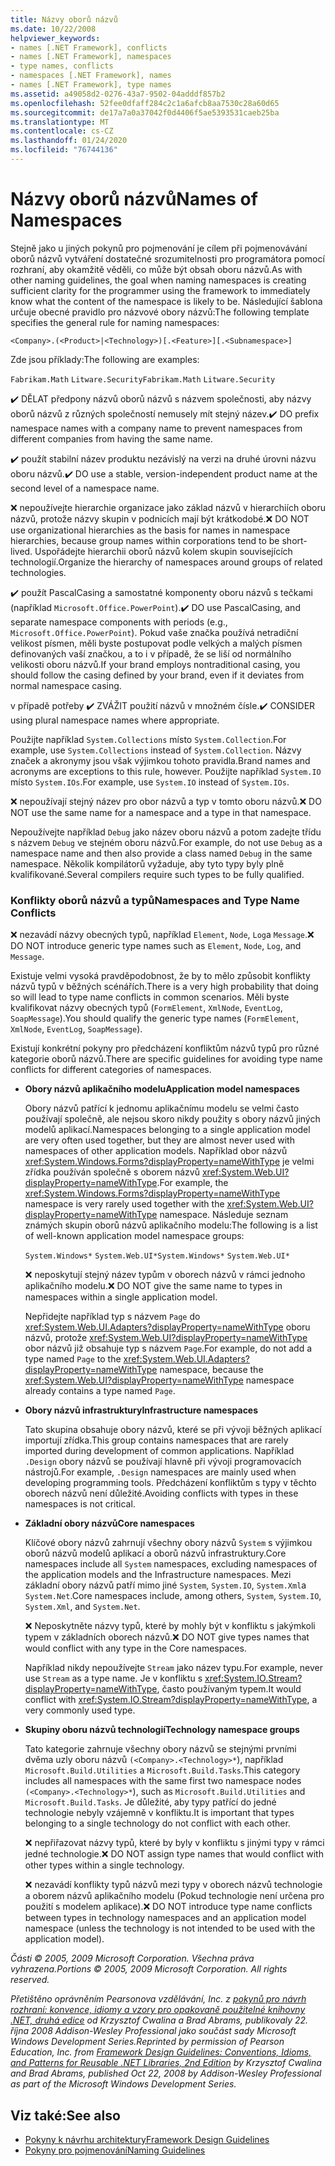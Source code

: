 ```yaml
---
title: Názvy oborů názvů
ms.date: 10/22/2008
helpviewer_keywords:
- names [.NET Framework], conflicts
- names [.NET Framework], namespaces
- type names, conflicts
- namespaces [.NET Framework], names
- names [.NET Framework], type names
ms.assetid: a49058d2-0276-43a7-9502-04adddf857b2
ms.openlocfilehash: 52fee0dfaff284c2c1a6afcb8aa7530c28a60d65
ms.sourcegitcommit: de17a7a0a37042f0d4406f5ae5393531caeb25ba
ms.translationtype: MT
ms.contentlocale: cs-CZ
ms.lasthandoff: 01/24/2020
ms.locfileid: "76744136"
---
```

# <a name="names-of-namespaces"></a><span data-ttu-id="40d28-102">Názvy oborů názvů</span><span class="sxs-lookup"><span data-stu-id="40d28-102">Names of Namespaces</span></span>
<span data-ttu-id="40d28-103">Stejně jako u jiných pokynů pro pojmenování je cílem při pojmenovávání oborů názvů vytváření dostatečné srozumitelnosti pro programátora pomocí rozhraní, aby okamžitě věděli, co může být obsah oboru názvů.</span><span class="sxs-lookup"><span data-stu-id="40d28-103">As with other naming guidelines, the goal when naming namespaces is creating sufficient clarity for the programmer using the framework to immediately know what the content of the namespace is likely to be.</span></span> <span data-ttu-id="40d28-104">Následující šablona určuje obecné pravidlo pro názvové obory názvů:</span><span class="sxs-lookup"><span data-stu-id="40d28-104">The following template specifies the general rule for naming namespaces:</span></span>

 `<Company>.(<Product>|<Technology>)[.<Feature>][.<Subnamespace>]`

 <span data-ttu-id="40d28-105">Zde jsou příklady:</span><span class="sxs-lookup"><span data-stu-id="40d28-105">The following are examples:</span></span>

 <span data-ttu-id="40d28-106">`Fabrikam.Math` `Litware.Security`</span><span class="sxs-lookup"><span data-stu-id="40d28-106">`Fabrikam.Math` `Litware.Security`</span></span>

 <span data-ttu-id="40d28-107">✔️ DĚLAT předpony názvů oborů názvů s názvem společnosti, aby názvy oborů názvů z různých společností nemusely mít stejný název.</span><span class="sxs-lookup"><span data-stu-id="40d28-107">✔️ DO prefix namespace names with a company name to prevent namespaces from different companies from having the same name.</span></span>

 <span data-ttu-id="40d28-108">✔️ použít stabilní název produktu nezávislý na verzi na druhé úrovni názvu oboru názvů.</span><span class="sxs-lookup"><span data-stu-id="40d28-108">✔️ DO use a stable, version-independent product name at the second level of a namespace name.</span></span>

 <span data-ttu-id="40d28-109">❌ nepoužívejte hierarchie organizace jako základ názvů v hierarchiích oboru názvů, protože názvy skupin v podnicích mají být krátkodobé.</span><span class="sxs-lookup"><span data-stu-id="40d28-109">❌ DO NOT use organizational hierarchies as the basis for names in namespace hierarchies, because group names within corporations tend to be short-lived.</span></span> <span data-ttu-id="40d28-110">Uspořádejte hierarchii oborů názvů kolem skupin souvisejících technologií.</span><span class="sxs-lookup"><span data-stu-id="40d28-110">Organize the hierarchy of namespaces around groups of related technologies.</span></span>

 <span data-ttu-id="40d28-111">✔️ použít PascalCasing a samostatné komponenty oboru názvů s tečkami (například `Microsoft.Office.PowerPoint`).</span><span class="sxs-lookup"><span data-stu-id="40d28-111">✔️ DO use PascalCasing, and separate namespace components with periods (e.g., `Microsoft.Office.PowerPoint`).</span></span> <span data-ttu-id="40d28-112">Pokud vaše značka používá netradiční velikost písmen, měli byste postupovat podle velkých a malých písmen definovaných vaší značkou, a to i v případě, že se liší od normálního velikosti oboru názvů.</span><span class="sxs-lookup"><span data-stu-id="40d28-112">If your brand employs nontraditional casing, you should follow the casing defined by your brand, even if it deviates from normal namespace casing.</span></span>

 <span data-ttu-id="40d28-113">v případě potřeby ✔️ ZVÁŽIT použití názvů v množném čísle.</span><span class="sxs-lookup"><span data-stu-id="40d28-113">✔️ CONSIDER using plural namespace names where appropriate.</span></span>

 <span data-ttu-id="40d28-114">Použijte například `System.Collections` místo `System.Collection`.</span><span class="sxs-lookup"><span data-stu-id="40d28-114">For example, use `System.Collections` instead of `System.Collection`.</span></span> <span data-ttu-id="40d28-115">Názvy značek a akronymy jsou však výjimkou tohoto pravidla.</span><span class="sxs-lookup"><span data-stu-id="40d28-115">Brand names and acronyms are exceptions to this rule, however.</span></span> <span data-ttu-id="40d28-116">Použijte například `System.IO` místo `System.IOs`.</span><span class="sxs-lookup"><span data-stu-id="40d28-116">For example, use `System.IO` instead of `System.IOs`.</span></span>

 <span data-ttu-id="40d28-117">❌ nepoužívají stejný název pro obor názvů a typ v tomto oboru názvů.</span><span class="sxs-lookup"><span data-stu-id="40d28-117">❌ DO NOT use the same name for a namespace and a type in that namespace.</span></span>

 <span data-ttu-id="40d28-118">Nepoužívejte například `Debug` jako název oboru názvů a potom zadejte třídu s názvem `Debug` ve stejném oboru názvů.</span><span class="sxs-lookup"><span data-stu-id="40d28-118">For example, do not use `Debug` as a namespace name and then also provide a class named `Debug` in the same namespace.</span></span> <span data-ttu-id="40d28-119">Několik kompilátorů vyžaduje, aby tyto typy byly plně kvalifikované.</span><span class="sxs-lookup"><span data-stu-id="40d28-119">Several compilers require such types to be fully qualified.</span></span>

### <a name="namespaces-and-type-name-conflicts"></a><span data-ttu-id="40d28-120">Konflikty oborů názvů a typů</span><span class="sxs-lookup"><span data-stu-id="40d28-120">Namespaces and Type Name Conflicts</span></span>
 <span data-ttu-id="40d28-121">❌ nezavádí názvy obecných typů, například `Element`, `Node`, `Log`a `Message`.</span><span class="sxs-lookup"><span data-stu-id="40d28-121">❌ DO NOT introduce generic type names such as `Element`, `Node`, `Log`, and `Message`.</span></span>

 <span data-ttu-id="40d28-122">Existuje velmi vysoká pravděpodobnost, že by to mělo způsobit konflikty názvů typů v běžných scénářích.</span><span class="sxs-lookup"><span data-stu-id="40d28-122">There is a very high probability that doing so will lead to type name conflicts in common scenarios.</span></span> <span data-ttu-id="40d28-123">Měli byste kvalifikovat názvy obecných typů (`FormElement`, `XmlNode`, `EventLog`, `SoapMessage`).</span><span class="sxs-lookup"><span data-stu-id="40d28-123">You should qualify the generic type names (`FormElement`, `XmlNode`, `EventLog`, `SoapMessage`).</span></span>

 <span data-ttu-id="40d28-124">Existují konkrétní pokyny pro předcházení konfliktům názvů typů pro různé kategorie oborů názvů.</span><span class="sxs-lookup"><span data-stu-id="40d28-124">There are specific guidelines for avoiding type name conflicts for different categories of namespaces.</span></span>

- <span data-ttu-id="40d28-125">**Obory názvů aplikačního modelu**</span><span class="sxs-lookup"><span data-stu-id="40d28-125">**Application model namespaces**</span></span>

     <span data-ttu-id="40d28-126">Obory názvů patřící k jednomu aplikačnímu modelu se velmi často používají společně, ale nejsou skoro nikdy použity s obory názvů jiných modelů aplikací.</span><span class="sxs-lookup"><span data-stu-id="40d28-126">Namespaces belonging to a single application model are very often used together, but they are almost never used with namespaces of other application models.</span></span> <span data-ttu-id="40d28-127">Například obor názvů <xref:System.Windows.Forms?displayProperty=nameWithType> je velmi zřídka používán společně s oborem názvů <xref:System.Web.UI?displayProperty=nameWithType>.</span><span class="sxs-lookup"><span data-stu-id="40d28-127">For example, the <xref:System.Windows.Forms?displayProperty=nameWithType> namespace is very rarely used together with the <xref:System.Web.UI?displayProperty=nameWithType> namespace.</span></span> <span data-ttu-id="40d28-128">Následuje seznam známých skupin oborů názvů aplikačního modelu:</span><span class="sxs-lookup"><span data-stu-id="40d28-128">The following is a list of well-known application model namespace groups:</span></span>

     <span data-ttu-id="40d28-129">`System.Windows*` `System.Web.UI*`</span><span class="sxs-lookup"><span data-stu-id="40d28-129">`System.Windows*` `System.Web.UI*`</span></span>

     <span data-ttu-id="40d28-130">❌ neposkytují stejný název typům v oborech názvů v rámci jednoho aplikačního modelu.</span><span class="sxs-lookup"><span data-stu-id="40d28-130">❌ DO NOT give the same name to types in namespaces within a single application model.</span></span>

     <span data-ttu-id="40d28-131">Nepřidejte například typ s názvem `Page` do <xref:System.Web.UI.Adapters?displayProperty=nameWithType> oboru názvů, protože <xref:System.Web.UI?displayProperty=nameWithType> obor názvů již obsahuje typ s názvem `Page`.</span><span class="sxs-lookup"><span data-stu-id="40d28-131">For example, do not add a type named `Page` to the <xref:System.Web.UI.Adapters?displayProperty=nameWithType> namespace, because the <xref:System.Web.UI?displayProperty=nameWithType> namespace already contains a type named `Page`.</span></span>

- <span data-ttu-id="40d28-132">**Obory názvů infrastruktury**</span><span class="sxs-lookup"><span data-stu-id="40d28-132">**Infrastructure namespaces**</span></span>

     <span data-ttu-id="40d28-133">Tato skupina obsahuje obory názvů, které se při vývoji běžných aplikací importují zřídka.</span><span class="sxs-lookup"><span data-stu-id="40d28-133">This group contains namespaces that are rarely imported during development of common applications.</span></span> <span data-ttu-id="40d28-134">Například `.Design` obory názvů se používají hlavně při vývoji programovacích nástrojů.</span><span class="sxs-lookup"><span data-stu-id="40d28-134">For example, `.Design` namespaces are mainly used when developing programming tools.</span></span> <span data-ttu-id="40d28-135">Předcházení konfliktům s typy v těchto oborech názvů není důležité.</span><span class="sxs-lookup"><span data-stu-id="40d28-135">Avoiding conflicts with types in these namespaces is not critical.</span></span>

- <span data-ttu-id="40d28-136">**Základní obory názvů**</span><span class="sxs-lookup"><span data-stu-id="40d28-136">**Core namespaces**</span></span>

     <span data-ttu-id="40d28-137">Klíčové obory názvů zahrnují všechny obory názvů `System` s výjimkou oborů názvů modelů aplikací a oborů názvů infrastruktury.</span><span class="sxs-lookup"><span data-stu-id="40d28-137">Core namespaces include all `System` namespaces, excluding namespaces of the application models and the Infrastructure namespaces.</span></span> <span data-ttu-id="40d28-138">Mezi základní obory názvů patří mimo jiné `System`, `System.IO`, `System.Xml`a `System.Net`.</span><span class="sxs-lookup"><span data-stu-id="40d28-138">Core namespaces include, among others, `System`, `System.IO`, `System.Xml`, and `System.Net`.</span></span>

     <span data-ttu-id="40d28-139">❌ Neposkytněte názvy typů, které by mohly být v konfliktu s jakýmkoli typem v základních oborech názvů.</span><span class="sxs-lookup"><span data-stu-id="40d28-139">❌ DO NOT give types names that would conflict with any type in the Core namespaces.</span></span>

     <span data-ttu-id="40d28-140">Například nikdy nepoužívejte `Stream` jako název typu.</span><span class="sxs-lookup"><span data-stu-id="40d28-140">For example, never use `Stream` as a type name.</span></span> <span data-ttu-id="40d28-141">Je v konfliktu s <xref:System.IO.Stream?displayProperty=nameWithType>, často používaným typem.</span><span class="sxs-lookup"><span data-stu-id="40d28-141">It would conflict with <xref:System.IO.Stream?displayProperty=nameWithType>, a very commonly used type.</span></span>

- <span data-ttu-id="40d28-142">**Skupiny oboru názvů technologií**</span><span class="sxs-lookup"><span data-stu-id="40d28-142">**Technology namespace groups**</span></span>

     <span data-ttu-id="40d28-143">Tato kategorie zahrnuje všechny obory názvů se stejnými prvními dvěma uzly oboru názvů `(<Company>.<Technology>*`), například `Microsoft.Build.Utilities` a `Microsoft.Build.Tasks`.</span><span class="sxs-lookup"><span data-stu-id="40d28-143">This category includes all namespaces with the same first two namespace nodes `(<Company>.<Technology>*`), such as `Microsoft.Build.Utilities` and `Microsoft.Build.Tasks`.</span></span> <span data-ttu-id="40d28-144">Je důležité, aby typy patřící do jedné technologie nebyly vzájemně v konfliktu.</span><span class="sxs-lookup"><span data-stu-id="40d28-144">It is important that types belonging to a single technology do not conflict with each other.</span></span>

     <span data-ttu-id="40d28-145">❌ nepřiřazovat názvy typů, které by byly v konfliktu s jinými typy v rámci jedné technologie.</span><span class="sxs-lookup"><span data-stu-id="40d28-145">❌ DO NOT assign type names that would conflict with other types within a single technology.</span></span>

     <span data-ttu-id="40d28-146">❌ nezavádí konflikty typů názvů mezi typy v oborech názvů technologie a oborem názvů aplikačního modelu (Pokud technologie není určena pro použití s modelem aplikace).</span><span class="sxs-lookup"><span data-stu-id="40d28-146">❌ DO NOT introduce type name conflicts between types in technology namespaces and an application model namespace (unless the technology is not intended to be used with the application model).</span></span>

 <span data-ttu-id="40d28-147">*Části © 2005, 2009 Microsoft Corporation. Všechna práva vyhrazena.*</span><span class="sxs-lookup"><span data-stu-id="40d28-147">*Portions © 2005, 2009 Microsoft Corporation. All rights reserved.*</span></span>

 <span data-ttu-id="40d28-148">*Přetištěno oprávněním Pearsonova vzdělávání, Inc. z [pokynů pro návrh rozhraní: konvence, idiomy a vzory pro opakovaně použitelné knihovny .NET, druhá edice](https://www.informit.com/store/framework-design-guidelines-conventions-idioms-and-9780321545619) od Krzysztof Cwalina a Brad Abrams, publikovaly 22. října 2008 Addison-Wesley Professional jako součást sady Microsoft Windows Development Series.*</span><span class="sxs-lookup"><span data-stu-id="40d28-148">*Reprinted by permission of Pearson Education, Inc. from [Framework Design Guidelines: Conventions, Idioms, and Patterns for Reusable .NET Libraries, 2nd Edition](https://www.informit.com/store/framework-design-guidelines-conventions-idioms-and-9780321545619) by Krzysztof Cwalina and Brad Abrams, published Oct 22, 2008 by Addison-Wesley Professional as part of the Microsoft Windows Development Series.*</span></span>

## <a name="see-also"></a><span data-ttu-id="40d28-149">Viz také:</span><span class="sxs-lookup"><span data-stu-id="40d28-149">See also</span></span>

- [<span data-ttu-id="40d28-150">Pokyny k návrhu architektury</span><span class="sxs-lookup"><span data-stu-id="40d28-150">Framework Design Guidelines</span></span>](../../../docs/standard/design-guidelines/index.md)
- [<span data-ttu-id="40d28-151">Pokyny pro pojmenování</span><span class="sxs-lookup"><span data-stu-id="40d28-151">Naming Guidelines</span></span>](../../../docs/standard/design-guidelines/naming-guidelines.md)
